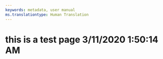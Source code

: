 ```yaml
---
keywords: metadata, user manual
ms.translationtype: Human Translation
---
```

# this is a test page 3/11/2020 1:50:14 AM